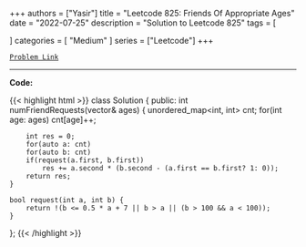
+++
authors = ["Yasir"]
title = "Leetcode 825: Friends Of Appropriate Ages"
date = "2022-07-25"
description = "Solution to Leetcode 825"
tags = [
    
]
categories = [
    "Medium"
]
series = ["Leetcode"]
+++



[`Problem Link`](https://leetcode.com/problems/friends-of-appropriate-ages/description/)

---

**Code:**

{{< highlight html >}}
class Solution {
public:
    int numFriendRequests(vector<int>& ages) {
        unordered_map<int, int> cnt;
        for(int age: ages)
            cnt[age]++;

        int res = 0;
        for(auto a: cnt)
        for(auto b: cnt)
        if(request(a.first, b.first))
            res += a.second * (b.second - (a.first == b.first? 1: 0));
        return res;
    }

    bool request(int a, int b) {
        return !(b <= 0.5 * a + 7 || b > a || (b > 100 && a < 100));
    }
};
{{< /highlight >}}

